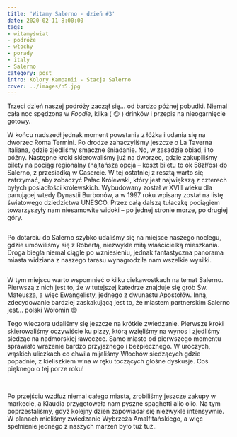 ```yaml
---
title: 'Witamy Salerno - dzień #3'
date: 2020-02-11 8:00:00
tags:
- witamyświat
- podróże 
- włochy
- porady
- italy
- Salerno
category: post
intro: Kolory Kampanii - Stacja Salerno
cover: ../images/n5.jpg
---
```

<p>
  Trzeci dzień naszej podróży zaczął się… od bardzo późnej pobudki. Niemal cała noc spędzona w <i>Foodie</i>, kilka ( 😉 ) drinków i przepis na nieogarnięcie gotowy.

  W końcu nadszedł jednak moment powstania z łóżka i udania się na dworzec Roma Termini. Po drodze zahaczyliśmy jeszcze o La Taverna Italiana, gdzie zjedliśmy smaczne śniadanie. No, w zasadzie obiad, i to późny. Następne kroki skierowaliśmy już na dworzec, gdzie zakupiliśmy bilety na pociąg regionalny (najtańsza opcja – koszt biletu to ok 58zł/os) do Salerno, z przesiadką w Casercie. W tej ostatniej z resztą warto się zatrzymać, aby zobaczyć Pałac Królewski, który jest największą z czterech byłych posiadłości królewskich. Wybudowany został w XVIII wieku dla panującej wtedy Dynastii Burbonów, a w 1997 roku wpisany został na listę światowego dziedzictwa UNESCO. Przez całą dalszą tułaczkę pociągiem towarzyszyły nam niesamowite widoki – po jednej stronie morze, po drugiej góry.
</p>

<div class='flex narrow'>
  <img class='box image0' src='../static/posts-images/n51.jpg' alt=''/>
</div>

<p>
  Po dotarciu do Salerno szybko udaliśmy się na miejsce naszego noclegu, gdzie umówiliśmy się z Robertą, niezwykle miłą właścicielką mieszkania. Droga biegła niemal ciągle po wzniesieniu, jednak fantastyczna panorama miasta widziana z naszego tarasu wynagrodziła nam wszelkie wysiłki.
</p>

<div class='flex narrow'>
  <img class='box image0' src='../static/posts-images/n52.jpg' alt=''/>
</div>

<p>
  W tym miejscu warto wspomnieć o kilku ciekawostkach na temat Salerno. Pierwszą z nich jest to, że w tutejszej katedrze znajduje się grób Św. Mateusza, a więc Ewangelisty, jednego z dwunastu Apostołów. Inną, zdecydowanie bardziej zaskakującą jest to, że miastem partnerskim Salerno jest… polski Wołomin 😊

  Tego wieczora udaliśmy się jeszcze na krótkie zwiedzanie. Pierwsze kroki skierowaliśmy oczywiście ku pizzy, którą wzięliśmy na wynos i zjedliśmy siedząc na nadmorskiej ławeczce. Samo miasto od pierwszego momentu sprawiało wrażenie bardzo przyjaznego i bezpiecznego. W uroczych, wąskich uliczkach co chwila mijaliśmy Włochów siedzących gdzie popadnie, z kieliszkiem wina w ręku toczących głośne dyskusje. Coś pięknego o tej porze roku!
</p>

<div class='flex narrow'>
  <img class='box image1' src='../static/posts-images/n53.jpg' alt=''/>
  <img class='box image1' src='../static/posts-images/n54.jpg' alt=''/>
  <img class='box image1' src='../static/posts-images/n55.jpg' alt=''/>
</div>

<p>
  Po przejściu wzdłuż niemal całego miasta, zrobiliśmy jeszcze zakupy w markecie, a Klaudia przygotowała nam pyszne spaghetti alio olio. Na tym poprzestaliśmy, gdyż kolejny dzień zapowiadał się niezwykle intensywnie. W planach mieliśmy zwiedzanie Wybrzeża Amalfitańskiego, a więc spełnienie jednego z naszych marzeń było tuż tuż..
</p>

<div class='flex'>
  <img class='box image0' src='../static/posts-images/n56.jpg' alt=''/>
</div>